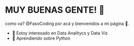 # MUY BUENAS GENTE! 👋
como va? @FasoCoding por acá y bienvenidos a mi página 💚.

- 👀 Estoy interesado en Data Analitycs y Data Viz
- 🌱 Aprendiendo sobre Python

<!---
FasoCoding/FasoCoding is a ✨ special ✨ repository because its `README.md` (this file) appears on your GitHub profile.
You can click the Preview link to take a look at your changes.
--->
